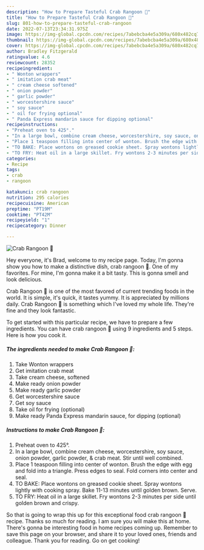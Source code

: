 ```yaml
---
description: "How to Prepare Tasteful Crab Rangoon 🦀"
title: "How to Prepare Tasteful Crab Rangoon 🦀"
slug: 801-how-to-prepare-tasteful-crab-rangoon
date: 2022-07-13T23:34:31.975Z
image: https://img-global.cpcdn.com/recipes/7abebcba4e5a309a/680x482cq70/crab-rangoon-🦀-recipe-main-photo.jpg
thumbnail: https://img-global.cpcdn.com/recipes/7abebcba4e5a309a/680x482cq70/crab-rangoon-🦀-recipe-main-photo.jpg
cover: https://img-global.cpcdn.com/recipes/7abebcba4e5a309a/680x482cq70/crab-rangoon-🦀-recipe-main-photo.jpg
author: Bradley Fitzgerald
ratingvalue: 4.6
reviewcount: 28352
recipeingredient:
- " Wonton wrappers"
- " imitation crab meat"
- " cream cheese softened"
- " onion powder"
- " garlic powder"
- " worcestershire sauce"
- " soy sauce"
- " oil for frying optional"
- " Panda Express mandarin sauce for dipping optional"
recipeinstructions:
- "Preheat oven to 425°."
- "In a large bowl, combine cream cheese, worcestershire, soy sauce, onion powder, garlic powder, &amp; crab meat. Stir until well combined."
- "Place 1 teaspoon filling into center of wonton. Brush the edge with egg and fold into a triangle. Press edges to seal. Fold corners into center and seal."
- "TO BAKE: Place wontons on greased cookie sheet. Spray wontons lightly with cooking spray. Bake 11-13 minutes until golden brown. Serve."
- "TO FRY: Heat oil in a large skillet. Fry wontons 2-3 minutes per side until golden brown and crispy."
categories:
- Recipe
tags:
- crab
- rangoon

katakunci: crab rangoon 
nutrition: 295 calories
recipecuisine: American
preptime: "PT19M"
cooktime: "PT42M"
recipeyield: "1"
recipecategory: Dinner

---
```



![Crab Rangoon 🦀](https://img-global.cpcdn.com/recipes/7abebcba4e5a309a/680x482cq70/crab-rangoon-🦀-recipe-main-photo.jpg)

Hey everyone, it's Brad, welcome to my recipe page. Today, I'm gonna show you how to make a distinctive dish, crab rangoon 🦀. One of my favorites. For mine, I'm gonna make it a bit tasty. This is gonna smell and look delicious.

Crab Rangoon 🦀 is one of the most favored of current trending foods in the world. It is simple, it's quick, it tastes yummy. It is appreciated by millions daily. Crab Rangoon 🦀 is something which I've loved my whole life. They're fine and they look fantastic.




To get started with this particular recipe, we have to prepare a few ingredients. You can have crab rangoon 🦀 using 9 ingredients and 5 steps. Here is how you cook it.

<!--inarticleads1-->

##### The ingredients needed to make Crab Rangoon 🦀:

1. Take  Wonton wrappers
1. Get  imitation crab meat
1. Take  cream cheese, softened
1. Make ready  onion powder
1. Make ready  garlic powder
1. Get  worcestershire sauce
1. Get  soy sauce
1. Take  oil for frying (optional)
1. Make ready  Panda Express mandarin sauce, for dipping (optional)




<!--inarticleads2-->

##### Instructions to make Crab Rangoon 🦀:

1. Preheat oven to 425°.
1. In a large bowl, combine cream cheese, worcestershire, soy sauce, onion powder, garlic powder, &amp; crab meat. Stir until well combined.
1. Place 1 teaspoon filling into center of wonton. Brush the edge with egg and fold into a triangle. Press edges to seal. Fold corners into center and seal.
1. TO BAKE: Place wontons on greased cookie sheet. Spray wontons lightly with cooking spray. Bake 11-13 minutes until golden brown. Serve.
1. TO FRY: Heat oil in a large skillet. Fry wontons 2-3 minutes per side until golden brown and crispy.




So that is going to wrap this up for this exceptional food crab rangoon 🦀 recipe. Thanks so much for reading. I am sure you will make this at home. There's gonna be interesting food in home recipes coming up. Remember to save this page on your browser, and share it to your loved ones, friends and colleague. Thank you for reading. Go on get cooking!
